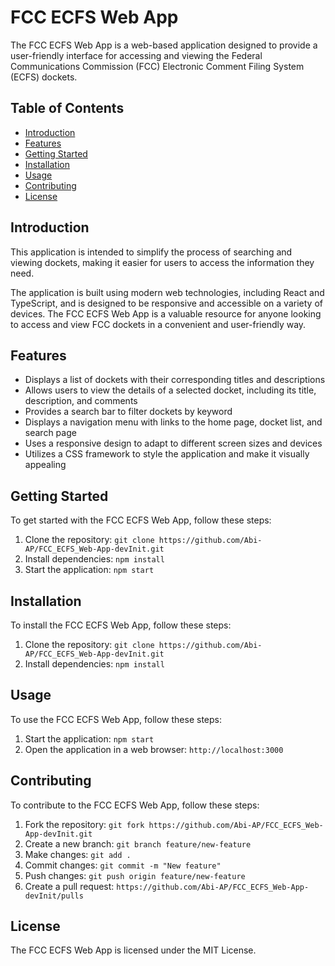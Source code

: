# FCC ECFS Web App

The FCC ECFS Web App is a web-based application designed to provide a user-friendly interface for accessing and viewing the Federal Communications Commission (FCC) Electronic Comment Filing System (ECFS) dockets.

## Table of Contents

* [Introduction](#introduction)
* [Features](#features)
* [Getting Started](#getting-started)
* [Installation](#installation)
* [Usage](#usage)
* [Contributing](#contributing)
* [License](#license)

## Introduction

 This application is intended to simplify the process of searching and viewing dockets, making it easier for users to access the information they need.

The application is built using modern web technologies, including React and TypeScript, and is designed to be responsive and accessible on a variety of devices. The FCC ECFS Web App is a valuable resource for anyone looking to access and view FCC dockets in a convenient and user-friendly way.

## Features

* Displays a list of dockets with their corresponding titles and descriptions
* Allows users to view the details of a selected docket, including its title, description, and comments
* Provides a search bar to filter dockets by keyword
* Displays a navigation menu with links to the home page, docket list, and search page
* Uses a responsive design to adapt to different screen sizes and devices
* Utilizes a CSS framework to style the application and make it visually appealing

## Getting Started

To get started with the FCC ECFS Web App, follow these steps:

1. Clone the repository: `git clone https://github.com/Abi-AP/FCC_ECFS_Web-App-devInit.git`
2. Install dependencies: `npm install`
3. Start the application: `npm start`

## Installation

To install the FCC ECFS Web App, follow these steps:

1. Clone the repository: `git clone https://github.com/Abi-AP/FCC_ECFS_Web-App-devInit.git`
2. Install dependencies: `npm install`

## Usage

To use the FCC ECFS Web App, follow these steps:

1. Start the application: `npm start`
2. Open the application in a web browser: `http://localhost:3000`

## Contributing

To contribute to the FCC ECFS Web App, follow these steps:

1. Fork the repository: `git fork https://github.com/Abi-AP/FCC_ECFS_Web-App-devInit.git`
2. Create a new branch: `git branch feature/new-feature`
3. Make changes: `git add .`
4. Commit changes: `git commit -m "New feature"`
5. Push changes: `git push origin feature/new-feature`
6. Create a pull request: `https://github.com/Abi-AP/FCC_ECFS_Web-App-devInit/pulls`

## License

The FCC ECFS Web App is licensed under the MIT License.
